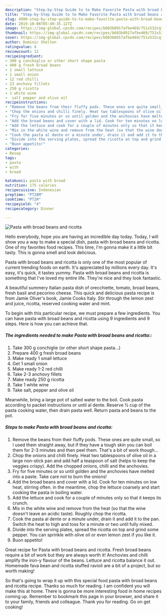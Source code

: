 ```yaml
---
description: "Step-by-Step Guide to to Make Favorite Pasta with broad beans and ricotta"
title: "Step-by-Step Guide to to Make Favorite Pasta with broad beans and ricotta"
slug: 4999-step-by-step-guide-to-to-make-favorite-pasta-with-broad-beans-and-ricotta
date: 2019-10-06T05:49:35.127Z
image: https://img-global.cpcdn.com/recipes/b603b8917afbe469/751x532cq70/pasta-with-broad-beans-and-ricotta-recipe-main-photo.jpg
thumbnail: https://img-global.cpcdn.com/recipes/b603b8917afbe469/751x532cq70/pasta-with-broad-beans-and-ricotta-recipe-main-photo.jpg
cover: https://img-global.cpcdn.com/recipes/b603b8917afbe469/751x532cq70/pasta-with-broad-beans-and-ricotta-recipe-main-photo.jpg
author: Dominic Shelton
ratingvalue: 4
reviewcount: 12
recipeingredient:
- 300 g conchiglie or other short shape pasta
- 400 g fresh broad beans
- 1 small lettuce
- 1 small onion
- 12 red chilli
- 23 anchovy fillets
- 250 g ricotta
- 1 white wine
-  salt pepper and olive oil
recipeinstructions:
- "Remove the beans from their fluffy pods. These ones are quite small, so I used them straight away, but if they have a tough skin you can boil them for 2-3 minutes and then peel them. That&#39;s a bit of work though..."
- "Chop the onions and chilli finely. Heat two tablespoons of olive oil in a large non-stick pan and add half a teaspoon of salt (helps to keep the veggies crispy). Add the chopped onions, chilli and the anchovies."
- "Fry for five minutes or so until golden and the anchovies have melted into a paste. Take care not to burn the onions!"
- "Add the broad beans and cover with a lid. Cook for ten minutes on low heat, stirring often. in the meantime, chop the lettuce coarsely and start cooking the pasta in boiling water."
- "Add the lettuce and cook for a couple of minutes only so that it keeps its crunch."
- "Mix in the white wine and remove from the heat (so that the wine doesn&#39;t leave an acidic taste). Roughly chop the ricotta."
- "Cook the pasta al dente or a minute under, drain it and add it to the pan. Switch the heat to high and toss for a minute or two until fully mixed."
- "Divide into the serving plates, spread the ricotta on top and grind some pepper. You can sprinkle with olive oil or even lemon zest if you like it."
- "Buon appetito!"
categories:
- Resep
tags:
- pasta
- with
- broad

katakunci: pasta with broad
nutrition: 175 calories
recipecuisine: Indonesian
preptime: "PT28M"
cooktime: "PT2H"
recipeyield: "4"
recipecategory: Dinner

---
```



![Pasta with broad beans and ricotta](https://img-global.cpcdn.com/recipes/b603b8917afbe469/751x532cq70/pasta-with-broad-beans-and-ricotta-recipe-main-photo.jpg)

Hello everybody, hope you are having an incredible day today. Today, I will show you a way to make a special dish, pasta with broad beans and ricotta. One of my favorites food recipes. This time, I'm gonna make it a little bit tasty. This is gonna smell and look delicious.

Pasta with broad beans and ricotta is only one of the most popular of current trending foods on earth. It's appreciated by millions every day. It's easy, it's quick, it tastes yummy. Pasta with broad beans and ricotta is something that I've loved my entire life. They're nice and they look fantastic.

A beautiful summery Italian pasta dish of orecchiette, tomato, broad beans, fresh basil and pecorino cheese. This quick and delicious pasta recipe is from Jamie Oliver&#39;s book, Jamie Cooks Italy. Stir through the lemon zest and juice, ricotta, reserved cooking water and mint.


To begin with this particular recipe, we must prepare a few ingredients. You can have pasta with broad beans and ricotta using 9 ingredients and 9 steps. Here is how you can achieve that.

##### The ingredients needed to make Pasta with broad beans and ricotta::

1. Take 300 g conchiglie (or other short shape pasta...)
1. Prepare 400 g fresh broad beans
1. Make ready 1 small lettuce
1. Get 1 small onion
1. Make ready 1-2 red chilli
1. Take 2-3 anchovy fillets
1. Make ready 250 g ricotta
1. Take 1 white wine
1. Take  salt, pepper and olive oil


Meanwhile, bring a large pot of salted water to the boil. Cook pasta according to packet instructions or until al dente. Reserve ½ cup of the pasta cooking water, then drain pasta well. Return pasta and beans to the pot. 

##### Steps to make Pasta with broad beans and ricotta:

1. Remove the beans from their fluffy pods. These ones are quite small, so I used them straight away, but if they have a tough skin you can boil them for 2-3 minutes and then peel them. That&#39;s a bit of work though...
1. Chop the onions and chilli finely. Heat two tablespoons of olive oil in a large non-stick pan and add half a teaspoon of salt (helps to keep the veggies crispy). Add the chopped onions, chilli and the anchovies.
1. Fry for five minutes or so until golden and the anchovies have melted into a paste. Take care not to burn the onions!
1. Add the broad beans and cover with a lid. Cook for ten minutes on low heat, stirring often. in the meantime, chop the lettuce coarsely and start cooking the pasta in boiling water.
1. Add the lettuce and cook for a couple of minutes only so that it keeps its crunch.
1. Mix in the white wine and remove from the heat (so that the wine doesn&#39;t leave an acidic taste). Roughly chop the ricotta.
1. Cook the pasta al dente or a minute under, drain it and add it to the pan. Switch the heat to high and toss for a minute or two until fully mixed.
1. Divide into the serving plates, spread the ricotta on top and grind some pepper. You can sprinkle with olive oil or even lemon zest if you like it.
1. Buon appetito!


Great recipe for Pasta with broad beans and ricotta. Fresh broad beans require a bit of work but they are always worth it! Anchovies and chilli amplify the iron-y flavour of the beans. Lettuce and ricotta balance it out. Homemade fava bean and ricotta stuffed ravioli are a bit of a project, but so worth making! 

So that's going to wrap it up with this special food pasta with broad beans and ricotta recipe. Thanks so much for reading. I am confident you will make this at home. There is gonna be more interesting food in home recipes coming up. Remember to bookmark this page in your browser, and share it to your family, friends and colleague. Thank you for reading. Go on get cooking!
